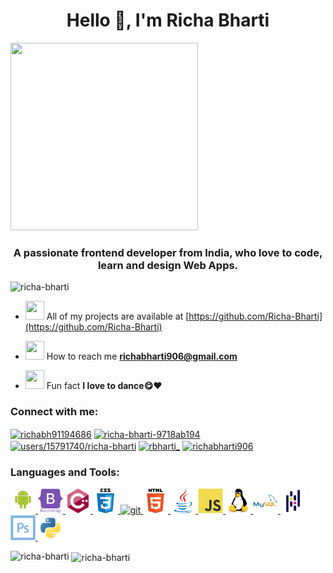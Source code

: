 

<h1 align="center">Hello 👋, I'm Richa Bharti</h1>
<img src="https://media.giphy.com/media/3owyp2SViuDIGh8YoM/giphy.gif"  height="300px"  width="300px" align="centre"/>

<h3 align="center">A passionate frontend developer from India, who love to code, learn and design Web Apps.</h3>

<p align="left"> <img src="https://komarev.com/ghpvc/?username=richa-bharti&label=Profile%20views&color=0e75b6&style=flat" alt="richa-bharti" /> </p>

- <img src="https://media.giphy.com/media/iDaCeaKrHhUI1I8e2b/giphy.gif"  height="30px"  width="30px" align="centre"/> All of my projects are available at [https://github.com/Richa-Bharti](https://github.com/Richa-Bharti)

- <img src="https://media.giphy.com/media/GDs9d9ctyvm3KEfyFM/giphy.gif"  height="30px"  width="30px" align="centre"/> How to reach me **richabharti906@gmail.com**

- <img src="https://media.giphy.com/media/VDNDX5BhKKz0YsJkl0/giphy.gif"  height="30px"  width="30px" align="centre"/> Fun fact **I love to dance😋❤**

<h3 align="left">Connect with me:</h3>
<p align="left">
<a href="https://twitter.com/richabh91194686" target="blank"><img align="center" src="https://raw.githubusercontent.com/rahuldkjain/github-profile-readme-generator/master/src/images/icons/Social/twitter.svg" alt="richabh91194686" height="30" width="40" /></a>
<a href="https://linkedin.com/in/richa-bharti-9718ab194" target="blank"><img align="center" src="https://raw.githubusercontent.com/rahuldkjain/github-profile-readme-generator/master/src/images/icons/Social/linked-in-alt.svg" alt="richa-bharti-9718ab194" height="30" width="40" /></a>
<a href="https://stackoverflow.com/users/users/15791740/richa-bharti" target="blank"><img align="center" src="https://raw.githubusercontent.com/rahuldkjain/github-profile-readme-generator/master/src/images/icons/Social/stack-overflow.svg" alt="users/15791740/richa-bharti" height="30" width="40" /></a>
<a href="https://instagram.com/rbharti_" target="blank"><img align="center" src="https://raw.githubusercontent.com/rahuldkjain/github-profile-readme-generator/master/src/images/icons/Social/instagram.svg" alt="rbharti_" height="30" width="40" /></a>
<a href="https://www.hackerrank.com/richabharti906" target="blank"><img align="center" src="https://raw.githubusercontent.com/rahuldkjain/github-profile-readme-generator/master/src/images/icons/Social/hackerrank.svg" alt="richabharti906" height="30" width="40" /></a>
</p>

<h3 align="left">Languages and Tools:</h3>
<p align="left"> <a href="https://developer.android.com" target="_blank" rel="noreferrer"> <img src="https://raw.githubusercontent.com/devicons/devicon/master/icons/android/android-original-wordmark.svg" alt="android" width="40" height="40"/> </a> <a href="https://getbootstrap.com" target="_blank" rel="noreferrer"> <img src="https://raw.githubusercontent.com/devicons/devicon/master/icons/bootstrap/bootstrap-plain-wordmark.svg" alt="bootstrap" width="40" height="40"/> </a> <a href="https://www.w3schools.com/cpp/" target="_blank" rel="noreferrer"> <img src="https://raw.githubusercontent.com/devicons/devicon/master/icons/cplusplus/cplusplus-original.svg" alt="cplusplus" width="40" height="40"/> </a> <a href="https://www.w3schools.com/css/" target="_blank" rel="noreferrer"> <img src="https://raw.githubusercontent.com/devicons/devicon/master/icons/css3/css3-original-wordmark.svg" alt="css3" width="40" height="40"/> </a> <a href="https://git-scm.com/" target="_blank" rel="noreferrer"> <img src="https://www.vectorlogo.zone/logos/git-scm/git-scm-icon.svg" alt="git" width="40" height="40"/> </a> <a href="https://www.w3.org/html/" target="_blank" rel="noreferrer"> <img src="https://raw.githubusercontent.com/devicons/devicon/master/icons/html5/html5-original-wordmark.svg" alt="html5" width="40" height="40"/> </a> <a href="https://www.java.com" target="_blank" rel="noreferrer"> <img src="https://raw.githubusercontent.com/devicons/devicon/master/icons/java/java-original.svg" alt="java" width="40" height="40"/> </a> <a href="https://developer.mozilla.org/en-US/docs/Web/JavaScript" target="_blank" rel="noreferrer"> <img src="https://raw.githubusercontent.com/devicons/devicon/master/icons/javascript/javascript-original.svg" alt="javascript" width="40" height="40"/> </a> <a href="https://www.linux.org/" target="_blank" rel="noreferrer"> <img src="https://raw.githubusercontent.com/devicons/devicon/master/icons/linux/linux-original.svg" alt="linux" width="40" height="40"/> </a> <a href="https://www.mysql.com/" target="_blank" rel="noreferrer"> <img src="https://raw.githubusercontent.com/devicons/devicon/master/icons/mysql/mysql-original-wordmark.svg" alt="mysql" width="40" height="40"/> </a> <a href="https://pandas.pydata.org/" target="_blank" rel="noreferrer"> <img src="https://raw.githubusercontent.com/devicons/devicon/2ae2a900d2f041da66e950e4d48052658d850630/icons/pandas/pandas-original.svg" alt="pandas" width="40" height="40"/> </a> <a href="https://www.photoshop.com/en" target="_blank" rel="noreferrer"> <img src="https://raw.githubusercontent.com/devicons/devicon/master/icons/photoshop/photoshop-line.svg" alt="photoshop" width="40" height="40"/> </a> <a href="https://www.python.org" target="_blank" rel="noreferrer"> <img src="https://raw.githubusercontent.com/devicons/devicon/master/icons/python/python-original.svg" alt="python" width="40" height="40"/> </a> </p>

<p><img align="left" src="https://github-readme-stats.vercel.app/api/top-langs?username=richa-bharti&show_icons=true&locale=en&layout=compact" alt="richa-bharti" /></p>

<p>&nbsp;<img align="center" src="https://github-readme-stats.vercel.app/api?username=richa-bharti&show_icons=true&locale=en" alt="richa-bharti" /  ></p>
